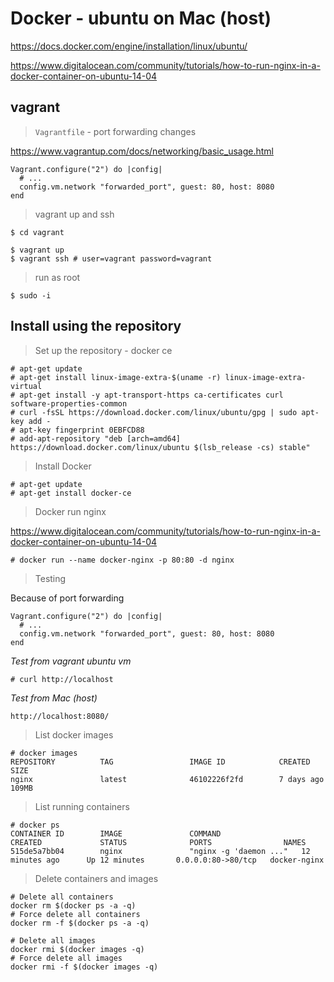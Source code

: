 # Docker - ubuntu on Mac (host)

https://docs.docker.com/engine/installation/linux/ubuntu/

https://www.digitalocean.com/community/tutorials/how-to-run-nginx-in-a-docker-container-on-ubuntu-14-04

## vagrant

> `Vagrantfile` - port forwarding changes

https://www.vagrantup.com/docs/networking/basic_usage.html

```
Vagrant.configure("2") do |config|
  # ...
  config.vm.network "forwarded_port", guest: 80, host: 8080
end
```

> vagrant up and ssh

```
$ cd vagrant

$ vagrant up
$ vagrant ssh # user=vagrant password=vagrant
```

> run as root

```
$ sudo -i
```

## Install using the repository

> Set up the repository - docker ce

```
# apt-get update
# apt-get install linux-image-extra-$(uname -r) linux-image-extra-virtual
# apt-get install -y apt-transport-https ca-certificates curl software-properties-common
# curl -fsSL https://download.docker.com/linux/ubuntu/gpg | sudo apt-key add -
# apt-key fingerprint 0EBFCD88
# add-apt-repository "deb [arch=amd64] https://download.docker.com/linux/ubuntu $(lsb_release -cs) stable"
```

> Install Docker

```
# apt-get update
# apt-get install docker-ce
```

> Docker run nginx

https://www.digitalocean.com/community/tutorials/how-to-run-nginx-in-a-docker-container-on-ubuntu-14-04

```
# docker run --name docker-nginx -p 80:80 -d nginx
```

> Testing

Because of port forwarding

```
Vagrant.configure("2") do |config|
  # ...
  config.vm.network "forwarded_port", guest: 80, host: 8080
end
```

*Test from vagrant ubuntu vm*

```
# curl http://localhost
```

*Test from Mac (host)*

```
http://localhost:8080/
```

> List docker images

```
# docker images
REPOSITORY          TAG                 IMAGE ID            CREATED             SIZE
nginx               latest              46102226f2fd        7 days ago          109MB
```

> List running containers

```
# docker ps
CONTAINER ID        IMAGE               COMMAND                  CREATED             STATUS              PORTS                NAMES
515de5a7bb04        nginx               "nginx -g 'daemon ..."   12 minutes ago      Up 12 minutes       0.0.0.0:80->80/tcp   docker-nginx
```

> Delete containers and images

```
# Delete all containers
docker rm $(docker ps -a -q)
# Force delete all containers
docker rm -f $(docker ps -a -q)

# Delete all images
docker rmi $(docker images -q)
# Force delete all images
docker rmi -f $(docker images -q)
```